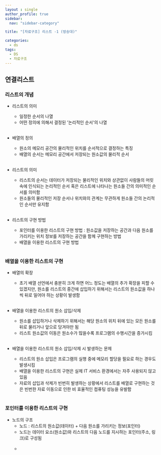 ```yaml
---
layout : single
author_profile: true
sidebar: 
  nav: "sidebar-category"

title: "[자료구조] 리스트 -1 (방송대)"

categories:
  - ds
tags:
  - DS
  - 자료구조
---
```


## 연결리스트

### 리스트의 개념
- 리스트의 의미<br>
	- 일정한 순서의 나열<br>
	- 어떤 정의에 의해서 결정된 '논리적인 순서'의 나열<br><br>

- 배열의 정의<br>
	- 원소의 메모리 공간의 물리적인 위치를 순서적으로 결정하는 특징<br>
	- 배열의 순서는 메모리 공간에서 저장되는 원소값의 물리적 순서<br><br>

- 리스트의 의미<br>
	- 리스트의 순서는 데이터가 저장되는 물리적인 위치와 상관없이 사람들의 머릿속에 인식되는 논리적인 순서 혹은 리스트에 나타나는 원소들 간의 의미적인 순서를 의미함<br>
	- 원소들의 물리적인 저장 순서나 위치와의 관계는 무관하게 원소들 간의 논리적인 순서만 유지함<br><br>

- 리스트의 구현 방법<br>
	- 포인터를 이용한 리스트의 구현 방법 : 원소값을 저장하는 공간과 다음 원소를 가리키는 위치 정보를 저장하는 공간을 함께 구현하는 방법<br>
	- 배열을 이용한 리스트의 구현 방법<br><br>

### 배열을 이용한 리스트의 구현
- 배열의 확장<br>
	- 초기 배열 선언에서 충분히 크게 하면 어느 정도는 배열의 추가 확장을 피할 수 있겠지만, 원소를 리스트의 중간에 삽입하기 위해서는 리스트의 원소값을 하나씩 뒤로 밀어야 하는 상황이 발생함<br><br>

- 배열을 이용한 리스트의 원소 삽입/삭제<br>
	- 원소를 삽입하거나 삭제하기 위해서는 해당 원소의 위치 뒤에 있는 모든 원소를 뒤로 물리거나 앞으로 당겨야만 됨<br>
	- 리스트 원소값의 이동은 원소수가 많을수록 프로그램의 수행시간을 증가시킴<br><br>

- 배열을 이용한 리스트의 원소 삽입/삭제 시 발생하는 문제<br>
	- 리스트의 원소 삽입은 프로그램의 실행 중에 메모리 할당을 필요로 하는 경우도 발생시킴<br>
	- 배열을 이용한 리스트의 구현은 실제 IT 서비스 환경에서는 자주 사용되지 않고 있음<br>
	- 자료의 삽입과 삭제가 빈번히 발생하는 상황에서 리스트를 배열로 구현하는 것은 빈번한 자료 이동으로 인한 비 효율적인 컴퓨팅 성능을 유발함<br><br>

### 포인터를 이용한 리스트의 구현
- 노드의 구조<br>
	- 노드 : 리스트의 원소값(데이터) + 다음 원소를 가리키는 정보(포인터)<br>
	- 노드는 데이터 요소(원소값)와 리스트의 다음 노드를 지시하는 포인터(주소, 링크)로 구성됨<br><br>
	- 
